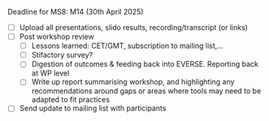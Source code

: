 Deadline for MS8: M14 (30th April 2025)

- [ ] Upload all presentations, slido results, recording/transcript (or links)
- [ ] Post workshop review
   - [ ] Lessons learned: CET/GMT, subscription to mailing list,...
   - [ ] Stifactory survey?
   - [ ] Digestion of outcomes & feeding back into EVERSE. Reporting back at WP level
   - [ ] Write up report summarising workshop, and highlighting any recommendations around gaps or areas where tools may need to be adapted to fit practices

- [ ] Send update to mailing list with participants    
